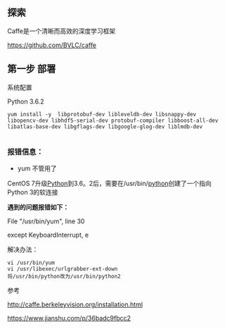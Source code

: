 ## 探索

 Caffe是一个清晰而高效的深度学习框架 

https://github.com/BVLC/caffe

## 第一步 部署

系统配置

Python 3.6.2

~~~shell
yum install -y  libprotobuf-dev libleveldb-dev libsnappy-dev libopencv-dev libhdf5-serial-dev protobuf-compiler libboost-all-dev libatlas-base-dev libgflags-dev libgoogle-glog-dev liblmdb-dev


~~~







### 报错信息：

- yum 不管用了

 CentOS 7升级[Python](http://lib.csdn.net/base/python)到3.6。2后，需要在/usr/bin/[python](http://lib.csdn.net/base/python)创建了一个指向Python 3的软连接 

**遇到的问题报错如下：**

File "/usr/bin/yum", line 30

  except KeyboardInterrupt, e

解决办法：

~~~shell
vi /usr/bin/yum 
vi /usr/libexec/urlgrabber-ext-down
将/usr/bin/python改为/usr/bin/python2
~~~





参考

 http://caffe.berkeleyvision.org/installation.html 

 https://www.jianshu.com/p/36badc9fbcc2 


